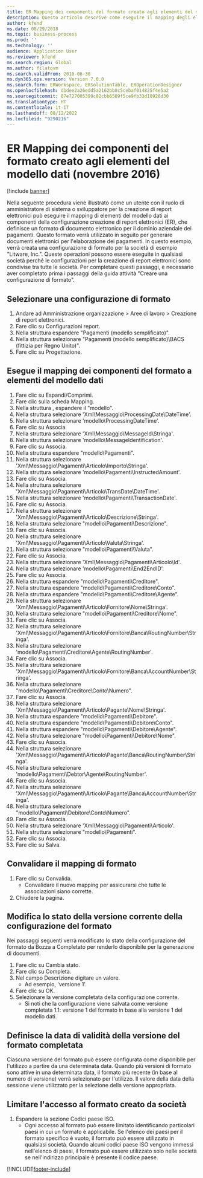 ```yaml
---
title: ER Mapping dei componenti del formato creato agli elementi del modello dati (novembre 2016)
description: Questo articolo descrive come eseguire il mapping degli elementi del modello di dati ai componenti della configurazione di creazione di report elettronici (ER) creata.
author: kfend
ms.date: 08/29/2018
ms.topic: business-process
ms.prod: ''
ms.technology: ''
audience: Application User
ms.reviewer: kfend
ms.search.region: Global
ms.author: filatovm
ms.search.validFrom: 2016-06-30
ms.dyn365.ops.version: Version 7.0.0
ms.search.form: ERWorkspace, ERSolutionTable, EROperationDesigner
ms.openlocfilehash: d1dee2a26edd5a2162bb8c5cebaf014825f4e5a2
ms.sourcegitcommit: 87e727005399c82cbb6509f5ce9fb33d18928d30
ms.translationtype: HT
ms.contentlocale: it-IT
ms.lasthandoff: 08/12/2022
ms.locfileid: "9290216"
---
```

# <a name="er-map-components-of-the-created-format-to-data-model-elements-november-2016"></a>ER Mapping dei componenti del formato creato agli elementi del modello dati (novembre 2016)

[!include [banner](../../includes/banner.md)]

Nella seguente procedura viene illustrato come un utente con il ruolo di amministratore di sistema o sviluppatore per la creazione di report elettronici può eseguire il mapping di elementi del modello dati ai componenti della configurazione creazione di report elettronici (ER), che definisce un formato di documento elettronico per il dominio aziendale dei pagamenti. Questo formato verrà utilizzato in seguito per generare documenti elettronici per l'elaborazione dei pagamenti. In questo esempio, verrà creata una configurazione di formato per la società di esempio "Litware, Inc.". Queste operazioni possono essere eseguite in qualsiasi società perché le configurazioni per la creazione di report elettronici sono condivise tra tutte le società. Per completare questi passaggi, è necessario aver completato prima i passaggi della guida attività "Creare una configurazione di formato".


## <a name="select-a-format-configuration"></a>Selezionare una configurazione di formato
1. Andare ad Amministrazione organizzazione > Aree di lavoro > Creazione di report elettronici.
2. Fare clic su Configurazioni report.
3. Nella struttura espandere "Pagamenti (modello semplificato)".
4. Nella struttura selezionare "Pagamenti (modello semplificato)\BACS (fittizia per Regno Unito)".
5. Fare clic su Progettazione.

## <a name="map-format-components-to-data-model-elements"></a>Esegue il mapping dei componenti del formato a elementi del modello dati
1. Fare clic su Espandi/Comprimi.
2. Fare clic sulla scheda Mapping.
3. Nella struttura , espandere il "modello".
4. Nella struttura selezionare 'Xml\Messaggio\ProcessingDate\DateTime'.
5. Nella struttura selezionare 'modello\ProcessingDateTime'.
6. Fare clic su Associa.
7. Nella struttura selezionare 'Xml\Messaggio\MessageId\Stringa'.
8. Nella struttura selezionare 'modello\MessageIdentification'.
9. Fare clic su Associa.
10. Nella struttura espandere "modello\Pagamenti".
11. Nella struttura selezionare 'Xml\Messaggio\Pagamenti\Articolo\Importo\Stringa'.
12. Nella struttura selezionare 'modello\Pagamenti\InstructedAmount'.
13. Fare clic su Associa.
14. Nella struttura selezionare 'Xml\Messaggio\Pagamenti\Articolo\TransDate\DateTime'.
15. Nella struttura selezionare 'modello\Pagamenti\TransactionDate'.
16. Fare clic su Associa.
17. Nella struttura selezionare 'Xml\Messaggio\Pagamenti\Articolo\Descrizione\Stringa'.
18. Nella struttura selezionare "modello\Pagamenti\Descrizione".
19. Fare clic su Associa.
20. Nella struttura selezionare 'Xml\Messaggio\Pagamenti\Articolo\Valuta\Stringa'.
21. Nella struttura selezionare "modello\Pagamenti\Valuta".
22. Fare clic su Associa.
23. Nella struttura selezionare 'Xml\Messaggio\Pagamenti\Articolo\Id'.
24. Nella struttura selezionare 'modello\Pagamenti\End2EndID'.
25. Fare clic su Associa.
26. Nella struttura espandere "modello\Pagamenti\Creditore".
27. Nella struttura espandere "modello\Pagamenti\Creditore\Conto".
28. Nella struttura espandere "modello\Pagamenti\Creditore\Agente".
29. Nella struttura selezionare 'Xml\Messaggio\Pagamenti\Articolo\Fornitore\Nome\Stringa'.
30. Nella struttura selezionare "modello\Pagamenti\Creditore\Nome".
31. Fare clic su Associa.
32. Nella struttura selezionare 'Xml\Messaggio\Pagamenti\Articolo\Fornitore\Banca\RoutingNumber\Stringa'.
33. Nella struttura selezionare 'modello\Pagamenti\Creditore\Agente\RoutingNumber'.
34. Fare clic su Associa.
35. Nella struttura selezionare 'Xml\Messaggio\Pagamenti\Articolo\Fornitore\Banca\AccountNumber\Stringa'.
36. Nella struttura selezionare "modello\Pagamenti\Creditore\Conto\Numero".
37. Fare clic su Associa.
38. Nella struttura selezionare 'Xml\Messaggio\Pagamenti\Articolo\Pagante\Nome\Stringa'.
39. Nella struttura espandere "modello\Pagamenti\Debitore".
40. Nella struttura espandere "modello\Pagamenti\Debitore\Conto".
41. Nella struttura espandere "modello\Pagamenti\Debitore\Agente".
42. Nella struttura selezionare "modello\Pagamenti\Debitore\Nome".
43. Fare clic su Associa.
44. Nella struttura selezionare 'Xml\Messaggio\Pagamenti\Articolo\Pagante\Banca\RoutingNumber\Stringa'.
45. Nella struttura selezionare 'modello\Pagamenti\Debtor\Agente\RoutingNumber'.
46. Fare clic su Associa.
47. Nella struttura selezionare 'Xml\Messaggio\Pagamenti\Articolo\Pagante\Banca\AccountNumber\Stringa'.
48. Nella struttura selezionare "modello\Pagamenti\Debitore\Conto\Numero".
49. Fare clic su Associa.
50. Nella struttura selezionare 'Xml\Messaggio\Pagamenti\Articolo'.
51. Nella struttura selezionare "modello\Pagamenti".
52. Fare clic su Associa.
53. Fare clic su Salva.

## <a name="validate-format-mapping"></a>Convalidare il mapping di formato
1. Fare clic su Convalida.
    * Convalidare il nuovo mapping per assicurarsi che tutte le associazioni siano corrette.  
2. Chiudere la pagina.

## <a name="change-status-of-the-current-version-of-format-configuration"></a>Modifica lo stato della versione corrente della configurazione del formato
Nei passaggi seguenti verrà modificato lo stato della configurazione del formato da Bozza a Completato per renderlo disponibile per la generazione di documenti.  
1. Fare clic su Cambia stato.
2. Fare clic su Completa.
3. Nel campo Descrizione digitare un valore.
    * Ad esempio, 'versione 1'.  
4. Fare clic su OK.
5. Selezionare la versione completata della configurazione corrente.
    * Si noti che la configurazione viene salvata come versione completata 1.1: versione 1 del formato in base alla versione 1 del modello dati.  

## <a name="define-effective-date-for-completed-version-of-format"></a>Definisce la data di validità della versione del formato completata
Ciascuna versione del formato può essere configurata come disponibile per l'utilizzo a partire da una determinata data. Quando più versioni di formato sono attive in una determinata data, il formato più recente (in base al numero di versione) verrà selezionato per l'utilizzo. Il valore della data della sessione viene utilizzato per la selezione della versione appropriata.  

## <a name="restrict-access-to-created-format-from-companies"></a>Limitare l'accesso al formato creato da società
1. Espandere la sezione Codici paese ISO.
    * Ogni accesso al formato può essere limitato identificando particolari paesi in cui un formato è applicabile. Se l'elenco dei paesi per il formato specifico è vuoto, il formato può essere utilizzato in qualsiasi società. Quando alcuni codici paese ISO vengono immessi nell'elenco di paesi, il formato può essere utilizzato solo nelle società se nell'indirizzo principale è presente il codice paese.  



[!INCLUDE[footer-include](../../../../includes/footer-banner.md)]
